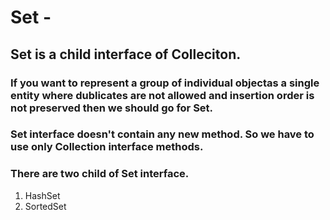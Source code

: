 # Set - 
## Set is a child interface of Colleciton.

### If you want to represent a group of individual objectas a single entity where dublicates are not allowed and insertion order is not preserved then we should go for Set.
### Set interface doesn't contain any new method. So we have to use only Collection interface methods. 

### There are two child of Set interface.

1. HashSet
2. SortedSet


